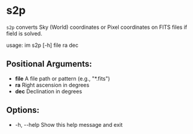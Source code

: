 # s2p
`s2p` converts  Sky (World) coordinates or Pixel coordinates on FITS files if field is solved.

usage: im s2p [-h] file ra dec

## Positional Arguments:
  - **file**        A file path or pattern (e.g., "*.fits")  
  - **ra**          Right ascension in degrees  
  - **dec**         Declination in degrees  

## Options:
  - -h, --help      Show this help message and exit  
